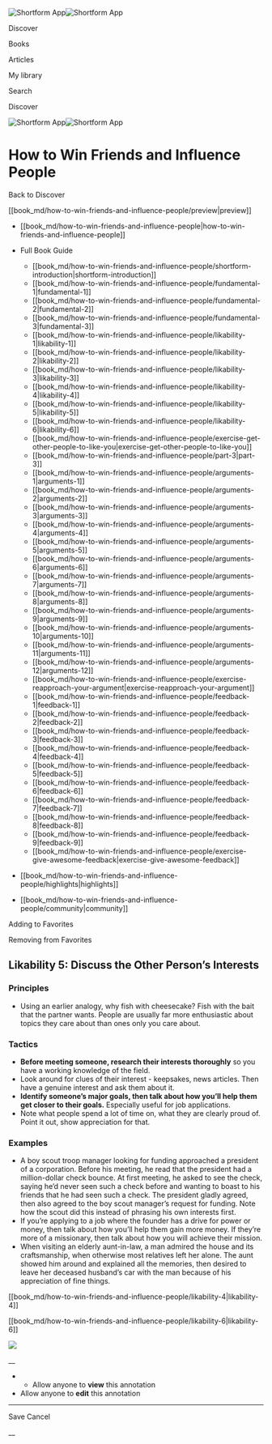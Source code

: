 ![Shortform App](/img/logo.36a2399e.svg)![Shortform App](/img/logo-dark.70c1b072.svg)

Discover

Books

Articles

My library

Search

Discover

![Shortform App](/img/logo.36a2399e.svg)![Shortform App](/img/logo-dark.70c1b072.svg)

# How to Win Friends and Influence People

Back to Discover

[[book_md/how-to-win-friends-and-influence-people/preview|preview]]

  * [[book_md/how-to-win-friends-and-influence-people|how-to-win-friends-and-influence-people]]
  * Full Book Guide

    * [[book_md/how-to-win-friends-and-influence-people/shortform-introduction|shortform-introduction]]
    * [[book_md/how-to-win-friends-and-influence-people/fundamental-1|fundamental-1]]
    * [[book_md/how-to-win-friends-and-influence-people/fundamental-2|fundamental-2]]
    * [[book_md/how-to-win-friends-and-influence-people/fundamental-3|fundamental-3]]
    * [[book_md/how-to-win-friends-and-influence-people/likability-1|likability-1]]
    * [[book_md/how-to-win-friends-and-influence-people/likability-2|likability-2]]
    * [[book_md/how-to-win-friends-and-influence-people/likability-3|likability-3]]
    * [[book_md/how-to-win-friends-and-influence-people/likability-4|likability-4]]
    * [[book_md/how-to-win-friends-and-influence-people/likability-5|likability-5]]
    * [[book_md/how-to-win-friends-and-influence-people/likability-6|likability-6]]
    * [[book_md/how-to-win-friends-and-influence-people/exercise-get-other-people-to-like-you|exercise-get-other-people-to-like-you]]
    * [[book_md/how-to-win-friends-and-influence-people/part-3|part-3]]
    * [[book_md/how-to-win-friends-and-influence-people/arguments-1|arguments-1]]
    * [[book_md/how-to-win-friends-and-influence-people/arguments-2|arguments-2]]
    * [[book_md/how-to-win-friends-and-influence-people/arguments-3|arguments-3]]
    * [[book_md/how-to-win-friends-and-influence-people/arguments-4|arguments-4]]
    * [[book_md/how-to-win-friends-and-influence-people/arguments-5|arguments-5]]
    * [[book_md/how-to-win-friends-and-influence-people/arguments-6|arguments-6]]
    * [[book_md/how-to-win-friends-and-influence-people/arguments-7|arguments-7]]
    * [[book_md/how-to-win-friends-and-influence-people/arguments-8|arguments-8]]
    * [[book_md/how-to-win-friends-and-influence-people/arguments-9|arguments-9]]
    * [[book_md/how-to-win-friends-and-influence-people/arguments-10|arguments-10]]
    * [[book_md/how-to-win-friends-and-influence-people/arguments-11|arguments-11]]
    * [[book_md/how-to-win-friends-and-influence-people/arguments-12|arguments-12]]
    * [[book_md/how-to-win-friends-and-influence-people/exercise-reapproach-your-argument|exercise-reapproach-your-argument]]
    * [[book_md/how-to-win-friends-and-influence-people/feedback-1|feedback-1]]
    * [[book_md/how-to-win-friends-and-influence-people/feedback-2|feedback-2]]
    * [[book_md/how-to-win-friends-and-influence-people/feedback-3|feedback-3]]
    * [[book_md/how-to-win-friends-and-influence-people/feedback-4|feedback-4]]
    * [[book_md/how-to-win-friends-and-influence-people/feedback-5|feedback-5]]
    * [[book_md/how-to-win-friends-and-influence-people/feedback-6|feedback-6]]
    * [[book_md/how-to-win-friends-and-influence-people/feedback-7|feedback-7]]
    * [[book_md/how-to-win-friends-and-influence-people/feedback-8|feedback-8]]
    * [[book_md/how-to-win-friends-and-influence-people/feedback-9|feedback-9]]
    * [[book_md/how-to-win-friends-and-influence-people/exercise-give-awesome-feedback|exercise-give-awesome-feedback]]
  * [[book_md/how-to-win-friends-and-influence-people/highlights|highlights]]
  * [[book_md/how-to-win-friends-and-influence-people/community|community]]



Adding to Favorites 

Removing from Favorites 

## Likability 5: Discuss the Other Person’s Interests

### Principles

  * Using an earlier analogy, why fish with cheesecake? Fish with the bait that the partner wants. People are usually far more enthusiastic about topics they care about than ones only you care about.



### Tactics

  * **Before meeting someone, research their interests thoroughly** so you have a working knowledge of the field.
  * Look around for clues of their interest - keepsakes, news articles. Then have a genuine interest and ask them about it.
  * **Identify someone’s major goals, then talk about how you’ll help them get closer to their goals.** Especially useful for job applications.
  * Note what people spend a lot of time on, what they are clearly proud of. Point it out, show appreciation for that.



### Examples

  * A boy scout troop manager looking for funding approached a president of a corporation. Before his meeting, he read that the president had a million-dollar check bounce. At first meeting, he asked to see the check, saying he’d never seen such a check before and wanting to boast to his friends that he had seen such a check. The president gladly agreed, then also agreed to the boy scout manager’s request for funding. Note how the scout did this instead of phrasing his own interests first.
  * If you’re applying to a job where the founder has a drive for power or money, then talk about how you’ll help them gain more money. If they’re more of a missionary, then talk about how you will achieve their mission.
  * When visiting an elderly aunt-in-law, a man admired the house and its craftsmanship, when otherwise most relatives left her alone. The aunt showed him around and explained all the memories, then desired to leave her deceased husband’s car with the man because of his appreciation of fine things.



[[book_md/how-to-win-friends-and-influence-people/likability-4|likability-4]]

[[book_md/how-to-win-friends-and-influence-people/likability-6|likability-6]]

![](https://bat.bing.com/action/0?ti=56018282&Ver=2&mid=b87384a9-d9a9-4477-8d25-b3e6ced3f160&sid=49fff5b0636c11eeb9c611038afc8668&vid=4a005010636c11ee80c703d4c4a7acd5&vids=0&msclkid=N&pi=0&lg=en-US&sw=800&sh=600&sc=24&nwd=1&tl=Shortform%20%7C%20Book&p=https%3A%2F%2Fwww.shortform.com%2Fapp%2Fbook%2Fhow-to-win-friends-and-influence-people%2Flikability-5&r=&lt=423&evt=pageLoad&sv=1&rn=96316)

__

  *   * Allow anyone to **view** this annotation
  * Allow anyone to **edit** this annotation



* * *

Save Cancel

__



